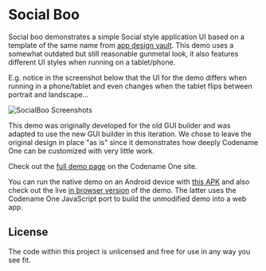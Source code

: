 # Social Boo

Social boo demonstrates a simple Social style application UI based on a template of the same name from [app design vault](http://www.appdesignvault.com/shop/social-boo/). This demo uses a somewhat outdated but still reasonable gunmetal look, it also features different UI styles when running on a tablet/phone.

E.g. notice in the screenshot below that the UI for the demo differs when running in a phone/tablet and even changes when the tablet flips between portrait and landscape...

![SocialBoo Screenshots](https://www.codenameone.com/img/blog/socialboo.jpg)

This demo was originally developed for the old GUI builder and was adapted to use the new GUI builder in this iteration. We chose to leave the original design in place "as is" since it demonstrates how deeply Codename One can be customized with very little work.

Check out the [full demo page](https://www.codenameone.com/demos-SocialBoo.html) on the Codename One site.

You can run the native demo on an Android device with [this APK](https://www.codenameone.com/demos/SocialBoo/SocialBoo-release.apk) and also check out the live [in browser version](https://www.codenameone.com/demos/SocialBoo) of the demo. The latter uses the Codename One JavaScript port to build the unmodified demo into a web app.

## License

The code within this project is unlicensed and free for use in any way you see fit.
